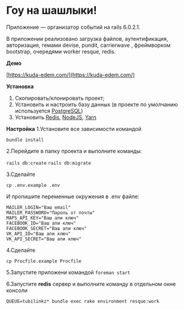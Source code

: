 # Гоу на шашлыки!

 Приложение — организатор событий на rails 6.0.2.1.
 
 В приложении реализовано загрузка файлов, аутентификация, авторизация, гемами devise, pundit, carrierwave
 , фреймворком bootstrap, очередями worker resque, redis.
 
 **Демо**
 
 [https://kuda-edem.com/](https://kuda-edem.com/)
 
 **Установка**
 
 1. Скопировать/клонировать проект;
 2. Установить и настроить базу данных (в проекте по умолчанию используется [PostgreSQL][1])
 3. Установить [Redis][2], [NodeJS][3], [Yarn][4]
 
 **Настройка**
1.Установите все зависимости командой

`bundle install`

2.Перейдите в папку проекта и выполните команды:
 
`rails db:create`
`rails db:migrate`

3.Сделайте
   
  `cp .env.example .env`
  
  И пропишите переменные окружения в .env файле:
```
MAILER_LOGIN="Ваш email"
MAILER_PASSWORD="Пароль от почты"
MAPS_API_KEY="Ваш апи ключ"
FACEBOOK_ID="Ваш апи ключ"
FACEBOOK_SECRET="Ваш апи ключ"
VK_API_ID="Ваш апи ключ"
VK_API_SECRET="Ваш апи ключ"
``` 


4.Сделайте
  
 `cp Procfile.example Procfile`

5.Запустите приложени командой `foreman start`

6.Запустите **redis** сервер и выполните команду в отдельном окне консоли 

`QUEUE=tubilinkz* bundle exec rake environment
 resque:work`




 [1]: https://www.postgresql.org/
 [2]: https://redis.io/
 [3]: https://nodejs.org/en/
 [4]: https://yarnpkg.com/